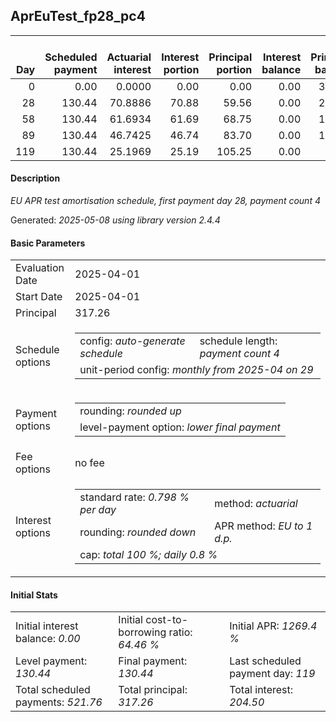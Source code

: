 <h2>AprEuTest_fp28_pc4</h2>
<table>
    <thead style="vertical-align: bottom;">
        <th style="text-align: right;">Day</th>
        <th style="text-align: right;">Scheduled payment</th>
        <th style="text-align: right;">Actuarial interest</th>
        <th style="text-align: right;">Interest portion</th>
        <th style="text-align: right;">Principal portion</th>
        <th style="text-align: right;">Interest balance</th>
        <th style="text-align: right;">Principal balance</th>
        <th style="text-align: right;">Total actuarial interest</th>
        <th style="text-align: right;">Total interest</th>
        <th style="text-align: right;">Total principal</th>
    </thead>
    <tr style="text-align: right;">
        <td class="ci00">0</td>
        <td class="ci01" style="white-space: nowrap;">0.00</td>
        <td class="ci02">0.0000</td>
        <td class="ci03">0.00</td>
        <td class="ci04">0.00</td>
        <td class="ci05">0.00</td>
        <td class="ci06">317.26</td>
        <td class="ci07">0.0000</td>
        <td class="ci08">0.00</td>
        <td class="ci09">0.00</td>
    </tr>
    <tr style="text-align: right;">
        <td class="ci00">28</td>
        <td class="ci01" style="white-space: nowrap;">130.44</td>
        <td class="ci02">70.8886</td>
        <td class="ci03">70.88</td>
        <td class="ci04">59.56</td>
        <td class="ci05">0.00</td>
        <td class="ci06">257.70</td>
        <td class="ci07">70.8886</td>
        <td class="ci08">70.88</td>
        <td class="ci09">59.56</td>
    </tr>
    <tr style="text-align: right;">
        <td class="ci00">58</td>
        <td class="ci01" style="white-space: nowrap;">130.44</td>
        <td class="ci02">61.6934</td>
        <td class="ci03">61.69</td>
        <td class="ci04">68.75</td>
        <td class="ci05">0.00</td>
        <td class="ci06">188.95</td>
        <td class="ci07">132.5820</td>
        <td class="ci08">132.57</td>
        <td class="ci09">128.31</td>
    </tr>
    <tr style="text-align: right;">
        <td class="ci00">89</td>
        <td class="ci01" style="white-space: nowrap;">130.44</td>
        <td class="ci02">46.7425</td>
        <td class="ci03">46.74</td>
        <td class="ci04">83.70</td>
        <td class="ci05">0.00</td>
        <td class="ci06">105.25</td>
        <td class="ci07">179.3244</td>
        <td class="ci08">179.31</td>
        <td class="ci09">212.01</td>
    </tr>
    <tr style="text-align: right;">
        <td class="ci00">119</td>
        <td class="ci01" style="white-space: nowrap;">130.44</td>
        <td class="ci02">25.1969</td>
        <td class="ci03">25.19</td>
        <td class="ci04">105.25</td>
        <td class="ci05">0.00</td>
        <td class="ci06">0.00</td>
        <td class="ci07">204.5213</td>
        <td class="ci08">204.50</td>
        <td class="ci09">317.26</td>
    </tr>
</table>
<h4>Description</h4>
<p><i>EU APR test amortisation schedule, first payment day 28, payment count 4</i></p>
<p>Generated: <i>2025-05-08 using library version 2.4.4</i></p>
<h4>Basic Parameters</h4>
<table>
    <tr>
        <td>Evaluation Date</td>
        <td>2025-04-01</td>
    </tr>
    <tr>
        <td>Start Date</td>
        <td>2025-04-01</td>
    </tr>
    <tr>
        <td>Principal</td>
        <td>317.26</td>
    </tr>
    <tr>
        <td>Schedule options</td>
        <td>
            <table>
                <tr>
                    <td>config: <i>auto-generate schedule</i></td>
                    <td>schedule length: <i><i>payment count</i> 4</i></td>
                </tr>
                <tr>
                    <td colspan="2" style="white-space: nowrap;">unit-period config: <i>monthly from 2025-04 on 29</i></td>
                </tr>
            </table>
        </td>
    </tr>
    <tr>
        <td>Payment options</td>
        <td>
            <table>
                <tr>
                    <td>rounding: <i>rounded up</i></td>
                </tr>
                <tr>
                    <td>level-payment option: <i>lower&nbsp;final&nbsp;payment</i></td>
                </tr>
            </table>
        </td>
    </tr>
    <tr>
        <td>Fee options</td>
        <td>no fee
        </td>
    </tr>
    <tr>
        <td>Interest options</td>
        <td>
            <table>
                <tr>
                    <td>standard rate: <i>0.798 % per day</i></td>
                    <td>method: <i>actuarial</i></td>
                </tr>
                <tr>
                    <td>rounding: <i>rounded down</i></td>
                    <td>APR method: <i>EU to 1 d.p.</i></td>
                </tr>
                <tr>
                    <td colspan="2">cap: <i>total 100 %; daily 0.8 %</td>
                </tr>
            </table>
        </td>
    </tr>
</table>
<h4>Initial Stats</h4>
<table>
    <tr>
        <td>Initial interest balance: <i>0.00</i></td>
        <td>Initial cost-to-borrowing ratio: <i>64.46 %</i></td>
        <td>Initial APR: <i>1269.4 %</i></td>
    </tr>
    <tr>
        <td>Level payment: <i>130.44</i></td>
        <td>Final payment: <i>130.44</i></td>
        <td>Last scheduled payment day: <i>119</i></td>
    </tr>
    <tr>
        <td>Total scheduled payments: <i>521.76</i></td>
        <td>Total principal: <i>317.26</i></td>
        <td>Total interest: <i>204.50</i></td>
    </tr>
</table>